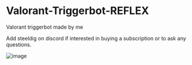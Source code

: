 # Valorant-Triggerbot-REFLEX
Valorant triggerbot made by me

Add steeldig on discord if interested in buying a subscription or to ask any questions.

![image](https://github.com/steeldig0/Valorant-Triggerbot-REFLEX/assets/114833660/bf2705fa-97c0-4712-86dd-c1b6005fbc7f)
